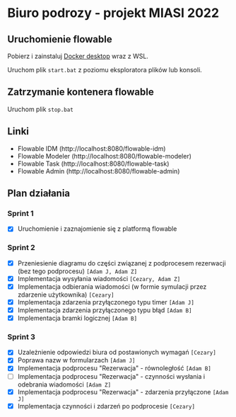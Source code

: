 # Biuro podrozy - projekt MIASI 2022

## Uruchomienie flowable

Pobierz i zainstaluj [Docker desktop](https://www.docker.com/products/docker-desktop/) wraz z WSL.

Uruchom plik `start.bat` z poziomu eksploratora plików lub konsoli.

## Zatrzymanie kontenera flowable

Uruchom plik `stop.bat` 

## Linki

- Flowable IDM (http://localhost:8080/flowable-idm)
- Flowable Modeler (http://localhost:8080/flowable-modeler)
- Flowable Task (http://localhost:8080/flowable-task)
- Flowable Admin (http://localhost:8080/flowable-admin)

## Plan działania

### Sprint 1
- [x] Uruchomienie i zaznajomienie się z platformą flowable

### Sprint 2
- [x] Przeniesienie diagramu do części związanej z podprocesem rezerwacji (bez tego podprocesu) `[Adam J, Adam Z]`
- [x] Implementacja wysyłania wiadomości `[Cezary, Adam Z]`
- [x] Implementacja odbierania wiadomości (w formie symulacji przez zdarzenie użytkownika) `[Cezary]`
- [x] Implementacja zdarzenia przyłączonego typu timer `[Adam J]`
- [x] Implementacja zdarzenia przyłączonego typu błąd `[Adam B]`
- [x] Implementacja bramki logicznej `[Adam B]`

### Sprint 3
- [x] Uzależnienie odpowiedzi biura od postawionych wymagań `[Cezary]`
- [x] Poprawa nazw w formularzach `[Adam J]`
- [x] Implementacja podprocesu "Rezerwacja" - równoległość `[Adam B]`
- [ ] Implementacja podprocesu "Rezerwacja" - czynności wysłania i odebrania wiadomości `[Adam Z]`
- [x] Implementacja podprocesu "Rezerwacja" - zdarzenia przyłączone `[Adam J]`
- [x] Implementacja czynności i zdarzeń po podprocesie `[Cezary]`
